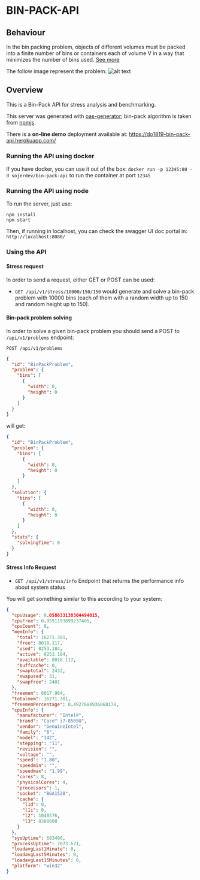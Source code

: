# BIN-PACK-API

## Behaviour
In the bin packing problem, objects of different volumes must be packed into a finite number of bins or containers each of volume V in a way that minimizes the number of bins used. [See more](https://en.wikipedia.org/wiki/Bin_packing_problem)

The follow image represent the problem:
![alt text](https://i.stack.imgur.com/1bLta.png)

## Overview
This is a Bin-Pack API for stress analysis and benchmarking. 

This server was generated with [oas-generator](https://github.com/isa-group/oas-generator); bin-pack algorithm is taken from [npmjs](https://www.npmjs.com/package/bin-pack).

There is a **on-line demo** deployment available at: https://do1819-bin-pack-api.herokuapp.com/


### Running the API using docker

If you have docker, you can use it out of the box: `docker run -p 12345:80 -d sojerdev/bin-pack-api` to run the container at port `12345`


### Running the API using node

To run the server, just use:

```
npm install 
npm start
```

Then, if running in localhost, you can check the swagger UI doc portal in: `http://localhost:8080/`

### Using the API

#### Stress request

In order to send a request, either GET or POST can be used:

- `GET /api/v1/stress/10000/150/150` would generate and solve a bin-pack problem with 10000 bins (each of them with a random width up to 150 and random height up to 150).

#### Bin-pack problem solving

In order to solve a given bin-pack problem you should send a POST to `/api/v1/problems` endpoint: 

`POST /api/v1/problems`
```json
{
  "id": "BinPackProblem",
  "problem": {
    "bins": [
      {
        "width": 0,
        "height": 0
      }
    ]
  }
}
```
will get: 
```json
{
  "id": "BinPackProblem",
  "problem": {
    "bins": [
      {
        "width": 0,
        "height": 0
      }
    ]
  },
  "solution": {
    "bins": [
      {
        "width": 0,
        "height": 0
      }
    ]
  },
  "stats": {
    "solvingTime": 0
  }
}
```

#### Stress Info Request

- `GET /api/v1/stress/info` Endpoint that returns the performance info about system status

You will get something similar to this according to your system:
```json
{
  "cpuUsage": 0.058633138304494015,
  "cpuFree": 0.9551193899237405,
  "cpuCount": 8,
  "memInfo": {
    "total": 16271.301,
    "free": 8018.117,
    "used": 8253.184,
    "active": 8253.184,
    "available": 8018.117,
    "buffcache": 0,
    "swaptotal": 2432,
    "swapused": 31,
    "swapfree": 2401
  },
  "freemem": 8017.984,
  "totalmem": 16271.301,
  "freememPercentage": 0.4927684936068178,
  "cpuInfo": {
    "manufacturer": "Intel®",
    "brand": "Core™ i7-8565U",
    "vendor": "GenuineIntel",
    "family": "6",
    "model": "142",
    "stepping": "11",
    "revision": "",
    "voltage": "",
    "speed": "1.80",
    "speedmin": "",
    "speedmax": "1.99",
    "cores": 8,
    "physicalCores": 4,
    "processors": 1,
    "socket": "BGA1528",
    "cache": {
      "l1d": 0,
      "l1i": 0,
      "l2": 1048576,
      "l3": 8388608
    }
  },
  "sysUptime": 683490,
  "processUptime": 2073.671,
  "loadavgLast1Minute": 0,
  "loadavgLast5Minutes": 0,
  "loadavgLast15Minutes": 0,
  "platform": "win32"
}
```
